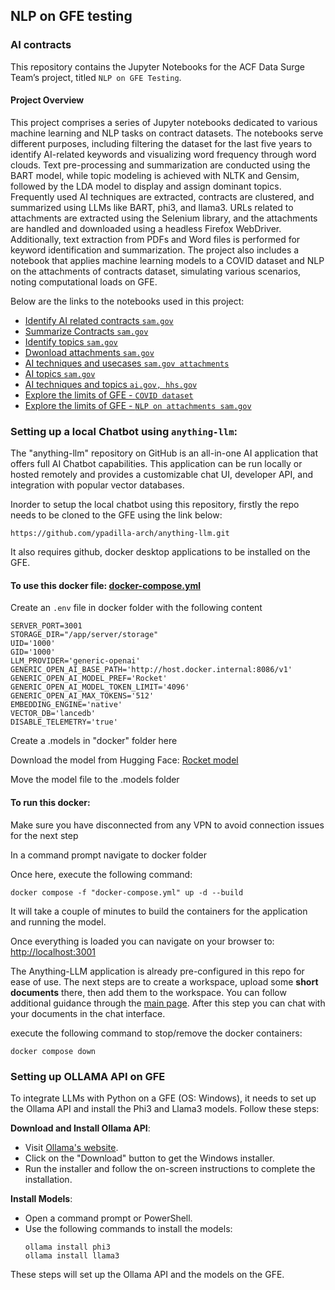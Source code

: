 ## NLP on GFE testing
### **AI contracts**

This repository contains the Jupyter Notebooks for the ACF Data Surge Team’s project, titled `NLP on GFE Testing`. 

#### **Project Overview**
This project comprises a series of Jupyter notebooks dedicated to various machine learning and NLP tasks on contract datasets. The notebooks serve different purposes, including filtering the dataset for the last five years to identify AI-related keywords and visualizing word frequency through word clouds. Text pre-processing and summarization are conducted using the BART model, while topic modeling is achieved with NLTK and Gensim, followed by the LDA model to display and assign dominant topics. Frequently used AI techniques are extracted, contracts are clustered, and summarized using LLMs like BART, phi3, and llama3. URLs related to attachments are extracted using the Selenium library, and the attachments are handled and downloaded using a headless Firefox WebDriver. Additionally, text extraction from PDFs and Word files is performed for keyword identification and summarization. The project also includes a notebook that applies machine learning models to a COVID dataset and NLP on the attachments of contracts dataset, simulating various scenarios, noting computational loads on GFE.

Below are the links to the notebooks used in this project:
- [Identify AI related contracts `sam.gov`](https://github.com/HHS/acf-nlp-on-gfe-testing/blob/main/code/Get_AI_contracts_s1.ipynb)
- [Summarize Contracts `sam.gov`](https://github.com/HHS/acf-nlp-on-gfe-testing/blob/main/code/AI_contracts_summarization_s1.ipynb)
- [Identify topics `sam.gov`](https://github.com/HHS/acf-nlp-on-gfe-testing/blob/main/code/AI_contracts_topics_s1.ipynb)
- [Dwonload attachments `sam.gov`](https://github.com/HHS/acf-nlp-on-gfe-testing/blob/main/code/Get_attachments_s2.ipynb)
- [AI techniques and usecases `sam.gov attachments`](https://github.com/HHS/acf-nlp-on-gfe-testing/blob/main/code/use_cases_topics_sam_attachments_s3.ipynb)
- [AI topics `sam.gov`](https://github.com/HHS/acf-nlp-on-gfe-testing/blob/main/code/use_cases_topics_sam_csv_s3.ipynb)
- [AI techniques and topics `ai.gov, hhs.gov`](https://github.com/HHS/acf-nlp-on-gfe-testing/blob/main/code/use_cases_topics_s3.ipynb)
- [Explore the limits of GFE - `COVID dataset`](https://github.com/HHS/acf-nlp-on-gfe-testing/blob/main/code/NLP_GFElimits_Covid_s1.ipynb)
- [Explore the limits of GFE - `NLP on attachments sam.gov`](https://github.com/HHS/acf-nlp-on-gfe-testing/blob/main/code/NLP_GFElimits_AIcontracts_s2.ipynb)

### Setting up a local Chatbot using `anything-llm`:

The "anything-llm" repository on GitHub is an all-in-one AI application that offers full AI Chatbot capabilities. This application can be run locally or hosted remotely and provides a customizable chat UI, developer API, and integration with popular vector databases. 

Inorder to setup the local chatbot using this repository, firstly the repo needs to be cloned to the GFE using the link below:

    https://github.com/ypadilla-arch/anything-llm.git

It also requires github, docker desktop applications to be installed on the GFE.

#### To use this docker file: [docker-compose.yml](https://github.com/ypadilla-arch/anything-llm/blob/master/docker/docker-compose.yml)

Create an `.env` file in docker folder  with the following content

```.env
SERVER_PORT=3001
STORAGE_DIR="/app/server/storage"
UID='1000'
GID='1000'
LLM_PROVIDER='generic-openai'
GENERIC_OPEN_AI_BASE_PATH='http://host.docker.internal:8086/v1'
GENERIC_OPEN_AI_MODEL_PREF='Rocket'
GENERIC_OPEN_AI_MODEL_TOKEN_LIMIT='4096'
GENERIC_OPEN_AI_MAX_TOKENS='512'
EMBEDDING_ENGINE='native'
VECTOR_DB='lancedb'
DISABLE_TELEMETRY='true'

```

Create a .models in "docker" folder here

Download the model from Hugging Face: [Rocket model](https://huggingface.co/TheBloke/rocket-3B-GGUF/resolve/main/rocket-3b.Q4_K_M.gguf?download=true)

Move the model file to the .models folder

#### To run this docker:

Make sure you have disconnected from any VPN to avoid connection issues for the next step

In a command prompt navigate to docker folder

Once here, execute the following command:

```shell
docker compose -f "docker-compose.yml" up -d --build
```

It will take a couple of minutes to build the containers for the application and running the model.

Once everything is loaded you can navigate on your browser to: [http://localhost:3001](http://localhost:3001)

The Anything-LLM application is already pre-configured in this repo for ease of use. The next steps are to create a workspace, upload some **short documents** there, then add them to the workspace. You can follow additional guidance through the [main page](https://github.com/ypadilla-arch/anything-llm). After this step you can chat with your documents in the chat interface.

execute the following command to stop/remove the docker containers:

```shell
docker compose down
```

### Setting up OLLAMA API on GFE
To integrate LLMs with Python on a GFE (OS: Windows), it needs to set up the Ollama API and install the Phi3 and Llama3 models. Follow these steps:

**Download and Install Ollama API**:
   - Visit [Ollama's website](https://www.ollama.com/).
   - Click on the "Download" button to get the Windows installer.
   - Run the installer and follow the on-screen instructions to complete the installation.

**Install Models**:
   - Open a command prompt or PowerShell.
   - Use the following commands to install the models:
     ```
     ollama install phi3
     ollama install llama3
     ```

These steps will set up the Ollama API and the models on the GFE.